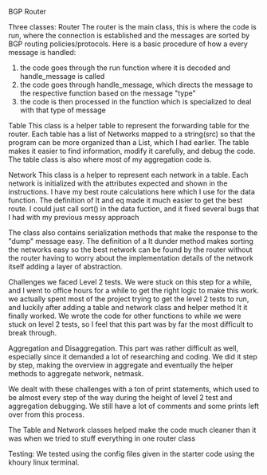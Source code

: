 BGP Router

Three classes:
Router
The router is the main class, this is where the code is run, where the connection is established and the messages are sorted by BGP routing policies/protocols.
Here is a basic procedure of how a every message is handled:
1. the code goes through the run function where it is decoded and handle_message is called
2. the code goes through handle_message, which directs the message to the respective function based on the message "type"
3. the code is then processed in the function which is specialized to deal with that type of message

Table
This class is a helper table to represent the forwarding table for the router.
Each table has a list of Networks mapped to a string(src) so that the program can be more organized than a List, which I had earlier. The table makes it easier to find information, modify it carefully, and debug the code. 
The table class is also where most of my aggregation code is.

Network
This class is a helper to represent each network in a table.
Each network is initialized with the attributes expected and shown in the instructions.
I have my best route calculations here which I use for the data function.
The definition of lt and eq made it much easier to get the best route. I could just call sort() in the data fuction, and it fixed several bugs that I had with my previous messy approach

The class also contains serialization methods that make the response to the "dump" message easy.
The definition of a lt dunder method makes sorting the networks easy so the best network can be found by the router without the router having to worry about the implementation details of the network itself adding a layer of abstraction.

Challenges we faced
Level 2 tests. We were stuck on this step for a while, and I went to office hours for a while to get the right logic to make this work. we actually spent most of the project trying to get the level 2 tests to run, and luckily after adding a table and network class and helper method lt it finally worked. We wrote the code for other functions to while we were stuck on level 2 tests, so I feel that this part was by far the most difficult to break through.

Aggregation and Disaggregation. This part was rather difficult as well, especially since it demanded a lot of researching and coding. We did it step by step, making the overview in aggregate and eventually the helper methods to aggregate network, netmask.

We dealt with these challenges with a ton of print statements, which used to be almost every step of the way during the height of level 2 test and aggregation debugging. We still have a lot of comments and some prints left over from this process.

The Table and Network classes helped make the code much cleaner than it was when we tried to stuff everything in one router class

Testing:
We tested using the config files given in the starter code using the khoury linux terminal.

